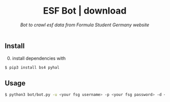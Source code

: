 <div align="center">
<h1>ESF Bot | download</h1>
<em>Bot to crawl esf data from Formula Student Germany website</em></br></br>
</div>

## Install
0. install dependencies with
```bash
$ pip3 install bs4 pyhal
```

## Usage
```bash
$ python3 bot/bot.py -u <your fsg username> -p <your fsg password> -d <path to data folder>
```
